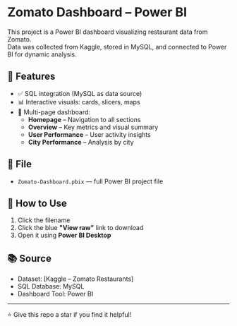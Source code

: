 # Zomato Dashboard – Power BI

This project is a Power BI dashboard visualizing restaurant data from Zomato.  
Data was collected from Kaggle, stored in MySQL, and connected to Power BI for dynamic analysis.

## 🔧 Features

- ✅ SQL integration (MySQL as data source)
- 📊 Interactive visuals: cards, slicers, maps
- 🧭 Multi-page dashboard:  
  - **Homepage** – Navigation to all sections  
  - **Overview** – Key metrics and visual summary  
  - **User Performance** – User activity insights  
  - **City Performance** – Analysis by city

## 📁 File

- `Zomato-Dashboard.pbix` — full Power BI project file

## 🧪 How to Use

1. Click the filename
2. Click the blue **"View raw"** link to download
3. Open it using **Power BI Desktop**

## 📚 Source

- Dataset: [Kaggle – Zomato Restaurants]
- SQL Database: MySQL
- Dashboard Tool: Power BI

---

⭐ Give this repo a star if you find it helpful!
